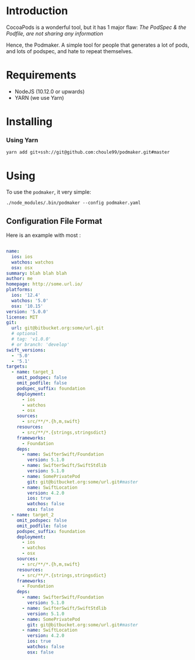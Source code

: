 # Introduction

CocoaPods is a wonderful tool, but it has 1 major flaw: _The PodSpec & the Podfile, are not sharing any information_

Hence, the Podmaker. A simple tool for people that generates a lot of pods, and lots of podspec, and hate to repeat themselves.

# Requirements

- NodeJS (10.12.0 or upwards)
- YARN (we use Yarn)

# Installing

### Using Yarn
`yarn add git+ssh://git@github.com:choule99/podmaker.git#master`

# Using

To use the `podmaker`, it very simple:

`./node_modules/.bin/podmaker --config podmaker.yaml`

## Configuration File Format

Here is an example with most :

```yaml

name:
  ios: ios
  watchos: watchos
  osx: osx
summary: blah blah blah
author: me
homepage: http://some.url.io/
platforms:
  ios: '12.4'
  watchos: '5.0'
  osx: '10.15'
version: '5.0.0'
license: MIT
git:
  url: git@bitbucket.org:some/url.git
  # optional
  # tag: 'v1.0.0' 
  # or branch: 'develop'
swift_versions:
  - '5.0'
  - '5.1'
targets:
  - name: target_1
    omit_podspec: false
    omit_podfile: false
    podspec_suffix: foundation
    deployment:
      - ios
      - watchos
      - osx
    sources:
      - src/**/*.{h,m,swift}
    resources:
      - src/**/*.{strings,stringsdict}
    frameworks:
      - Foundation
    deps:
      - name: SwifterSwift/Foundation
        version: 5.1.0
      - name: SwifterSwift/SwiftStdlib
        version: 5.1.0
      - name: SomePrivatePod
        git: git@bitbucket.org:some/url.git#master
      - name: SwiftLocation
        version: 4.2.0
        ios: true
        watchos: false
        osx: false
  - name: target_2
    omit_podspec: false
    omit_podfile: false
    podspec_suffix: foundation
    deployment:
      - ios
      - watchos
      - osx
    sources:
      - src/**/*.{h,m,swift}
    resources:
      - src/**/*.{strings,stringsdict}
    frameworks:
      - Foundation
    deps:
      - name: SwifterSwift/Foundation
        version: 5.1.0
      - name: SwifterSwift/SwiftStdlib
        version: 5.1.0
      - name: SomePrivatePod
        git: git@bitbucket.org:some/url.git#master
      - name: SwiftLocation
        version: 4.2.0
        ios: true
        watchos: false
        osx: false  
```



